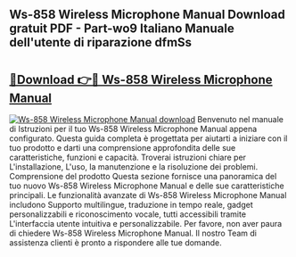 ## Ws-858 Wireless Microphone Manual Download gratuit PDF - Part-wo9 Italiano Manuale dell'utente di riparazione dfmSs

# <h2><a href="http://df9z3i.blite.top/?on=Ws-858+Wireless+Microphone+Manual">🔗Download 👉🔴 Ws-858 Wireless Microphone Manual</a></h2>

[![Ws-858 Wireless Microphone Manual download](https://i.imgur.com/lujVjoI.png)](http://df9z3i.blite.top/?on=Ws-858+Wireless+Microphone+Manual)
Benvenuto nel manuale di Istruzioni per il tuo Ws-858 Wireless Microphone Manual appena configurato. Questa guida completa è progettata per aiutarti a iniziare con il tuo prodotto e darti una comprensione approfondita delle sue caratteristiche, funzioni e capacità. Troverai istruzioni chiare per L'installazione, L'uso, la manutenzione e la risoluzione dei problemi. Comprensione del prodotto Questa sezione fornisce una panoramica del tuo nuovo Ws-858 Wireless Microphone Manual e delle sue caratteristiche principali. Le funzionalità avanzate di Ws-858 Wireless Microphone Manual includono Supporto multilingue, traduzione in tempo reale, gadget personalizzabili e riconoscimento vocale, tutti accessibili tramite L'interfaccia utente intuitiva e personalizzabile. Per favore, non aver paura di chiedere Ws-858 Wireless Microphone Manual. Il nostro Team di assistenza clienti è pronto a rispondere alle tue domande.
